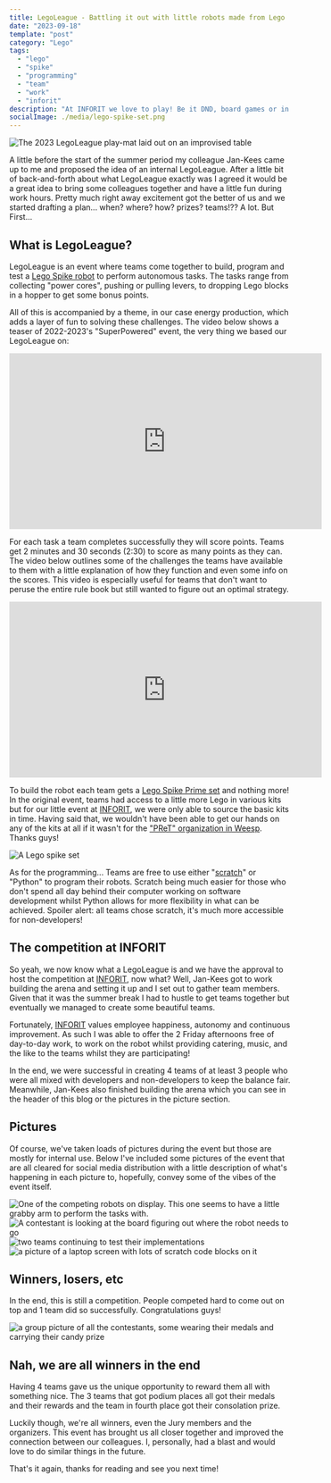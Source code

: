 ```yaml
---
title: LegoLeague - Battling it out with little robots made from Lego
date: "2023-09-18"
template: "post"
category: "Lego"
tags:
  - "lego"
  - "spike"
  - "programming"
  - "team"
  - "work"
  - "inforit"
description: "At INFORIT we love to play! Be it DND, board games or in this case... Legos. Read on to find out what we've been up to this past summer vacation"
socialImage: ./media/lego-spike-set.png
---
```


![The 2023 LegoLeague play-mat laid out on an improvised table](./media/board.jpg "The 2023 LegoLeague battle board")

A little before the start of the summer period my colleague Jan-Kees came up to me and proposed the idea of an internal LegoLeague. After a little bit of back-and-forth about what LegoLeague exactly was I agreed it would be a great idea to bring some colleagues together and have a little fun during work hours.
Pretty much right away excitement got the better of us and we started drafting a plan... when? where? how? prizes? teams!?? A lot.
But First...

## What is LegoLeague?

LegoLeague is an event where teams come together to build, program and test a [Lego Spike robot](https://www.lego.com/en-nl/product/lego-education-spike-prime-set-45678) to perform autonomous tasks. The tasks range from collecting "power cores", pushing or pulling levers, to dropping Lego blocks in a hopper to get some bonus points.

All of this is accompanied by a theme, in our case energy production, which adds a layer of fun to solving these challenges.
The video below shows a teaser of 2022-2023's "SuperPowered" event, the very thing we based our LegoLeague on:

<iframe
  width="560"
  height="315"
  src="https://www.youtube.com/embed/okR1AMFNV3Q?si=cq4KqyVVK6sAsCpY"
  title="YouTube video player"
  frameborder="0"
  allow="accelerometer; autoplay; clipboard-write; encrypted-media; gyroscope; picture-in-picture; web-share"
  allowfullscreen>
</iframe>

For each task a team completes successfully they will score points.
Teams get 2 minutes and 30 seconds (2:30) to score as many points as they can.
The video below outlines some of the challenges the teams have available to them with a little explanation of how they function and even some info on the scores. This video is especially useful for teams that don't want to peruse the entire rule book but still wanted to figure out an optimal strategy.

<iframe
  width="560"
  height="315"
  src="https://www.youtube.com/embed/ILTjo0LHZQA?si=YqJvSYX3JNclPPeJ"
  title="YouTube video player"
  frameborder="0"
  allow="accelerometer; autoplay; clipboard-write; encrypted-media; gyroscope; picture-in-picture; web-share"
  allowfullscreen>
</iframe>

To build the robot each team gets a [Lego Spike Prime set](https://www.lego.com/nl-nl/product/lego-education-spike-prime-set-45678) and nothing more!
In the original event, teams had access to a little more Lego in various kits but for our little event at [INFORIT](https://inforit.nl), we were only able to source the basic kits in time.
Having said that, we wouldn't have been able to get our hands on any of the kits at all if it wasn't for the ["PReT" organization in Weesp](https://www.pretweesp.nl/). Thanks guys!

![A Lego spike set](./media/lego-spike-set.png "A Lego spike set laid out on display")

As for the programming... Teams are free to use either "[scratch](https://scratch.mit.edu/)" or "Python" to program their robots.
Scratch being much easier for those who don't spend all day behind their computer working on software development whilst Python allows for more flexibility in what can be achieved.
Spoiler alert: all teams chose scratch, it's much more accessible for non-developers!

## The competition at INFORIT

So yeah, we now know what a LegoLeague is and we have the approval to host the competition at [INFORIT](https://inforit.nl), now what?
Well, Jan-Kees got to work building the arena and setting it up and I set out to gather team members. Given that it was the summer break I had to hustle to get teams together but eventually we managed to create some beautiful teams.

Fortunately, [INFORIT](https://inforit.nl) values employee happiness, autonomy and continuous improvement. As such I was able to offer the 2 Friday afternoons free of day-to-day work, to work on the robot whilst providing catering, music, and the like to the teams whilst they are participating!

In the end, we were successful in creating 4 teams of at least 3 people who were all mixed with developers and non-developers to keep the balance fair. Meanwhile, Jan-Kees also finished building the arena which you can see in the header of this blog or the pictures in the picture section.

## Pictures

Of course, we've taken loads of pictures during the event but those are mostly for internal use.
Below I've included some pictures of the event that are all cleared for social media distribution with a little description of what's happening in each picture to, hopefully, convey some of the vibes of the event itself.

![One of the competing robots on display. This one seems to have a little grabby arm to perform the tasks with.](./media/robot-warrior.jpg "one of the competing robots")
![A contestant is looking at the board figuring out where the robot needs to go](./media/lex-counting.jpg "A contestant calculating exactly where to go. Such a pathfinder!")
![two teams continuing to test their implementations](./media/testing-coding-repeat.jpg "code -> test -> repeat. Soooo important")
![a picture of a laptop screen with lots of scratch code blocks on it](./media/complicated.png "This team might have overcomplicated things a tad. Looks impressive though.")

## Winners, losers, etc

In the end, this is still a competition. People competed hard to come out on top and 1 team did so successfully.
Congratulations guys!

![a group picture of all the contestants, some wearing their medals and carrying their candy prize](./media/winners.jpg "All of our winners! (excluding myself 😢)")

## Nah, we are all winners in the end

Having 4 teams gave us the unique opportunity to reward them all with something nice. The 3 teams that got podium places all got their medals and their rewards and the team in fourth place got their consolation prize.

Luckily though, we're all winners, even the Jury members and the organizers.
This event has brought us all closer together and improved the connection between our colleagues.
I, personally, had a blast and would love to do similar things in the future.

That's it again, thanks for reading and see you next time!
